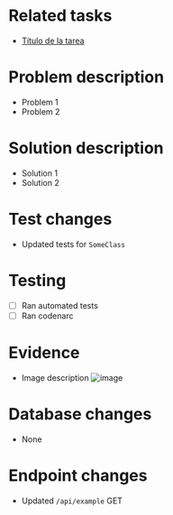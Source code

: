 # Related tasks
+ [Título de la tarea](http://manoderecha.net/md/index.php/task/#)

# Problem description
+ Problem 1
+ Problem 2

# Solution description
+ Solution 1
+ Solution 2

# Test changes
+ Updated tests for `SomeClass`

# Testing
+ [ ] Ran automated tests
+ [ ] Ran codenarc

# Evidence
+ Image description
![image](https://cloud.githubusercontent.com/assets/..)

# Database changes
+ None

# Endpoint changes
+ Updated `/api/example` GET

